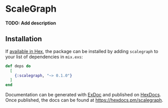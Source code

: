 # ScaleGraph

**TODO: Add description**

## Installation

If [available in Hex](https://hex.pm/docs/publish), the package can be installed
by adding `scalegraph` to your list of dependencies in `mix.exs`:

```elixir
def deps do
  [
    {:scalegraph, "~> 0.1.0"}
  ]
end
```

Documentation can be generated with [ExDoc](https://github.com/elixir-lang/ex_doc)
and published on [HexDocs](https://hexdocs.pm). Once published, the docs can
be found at <https://hexdocs.pm/scalegraph>.

